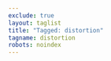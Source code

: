 ```yaml
---
exclude: true
layout: taglist
title: "Tagged: distortion"
tagname: distortion
robots: noindex
---
```

